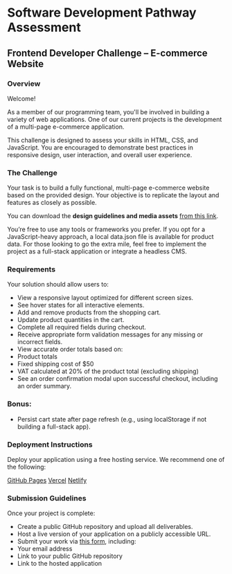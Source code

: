 # Software Development Pathway Assessment

## Frontend Developer Challenge – E-commerce Website

### Overview

Welcome!

As a member of our programming team, you'll be involved in building a variety of web applications. One of our current projects is the development of a multi-page e-commerce application.

This challenge is designed to assess your skills in HTML, CSS, and JavaScript. You are encouraged to demonstrate best practices in responsive design, user interaction, and overall user experience.

### The Challenge

Your task is to build a fully functional, multi-page e-commerce website based on the provided design. Your objective is to replicate the layout and features as closely as possible.

You can download the **design guidelines and media assets** [from this link](https://limewire.com/d/2DSrt#NvmhgpIiu2).

You’re free to use any tools or frameworks you prefer. If you opt for a JavaScript-heavy approach, a local data.json file is available for product data. For those looking to go the extra mile, feel free to implement the project as a full-stack application or integrate a headless CMS.

### Requirements

Your solution should allow users to:

- View a responsive layout optimized for different screen sizes.
- See hover states for all interactive elements.
- Add and remove products from the shopping cart.
- Update product quantities in the cart.
- Complete all required fields during checkout.
- Receive appropriate form validation messages for any missing or incorrect fields.
- View accurate order totals based on:
- Product totals
- Fixed shipping cost of $50
- VAT calculated at 20% of the product total (excluding shipping)
- See an order confirmation modal upon successful checkout, including an order summary.

### Bonus:

- Persist cart state after page refresh (e.g., using localStorage if not building a full-stack app).

### Deployment Instructions

Deploy your application using a free hosting service. We recommend one of the following:

[GitHub Pages](https://pages.github.com/)
[Vercel](https://vercel.com/)
[Netlify](https://www.netlify.com/)

### Submission Guidelines

Once your project is complete:

- Create a public GitHub repository and upload all deliverables.
- Host a live version of your application on a publicly accessible URL.
- Submit your work via [this form](https://www.azubiafrica.org/software-submission), including:
- Your email address
- Link to your public GitHub repository
- Link to the hosted application
